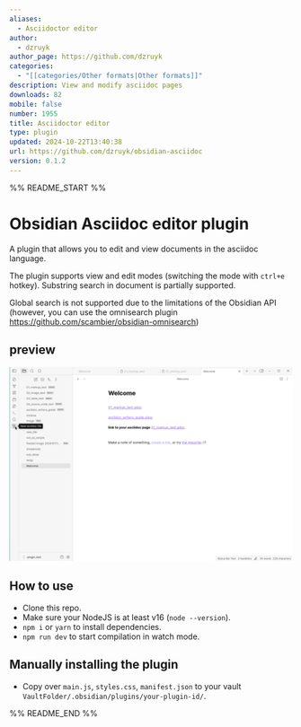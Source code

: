 ```yaml
---
aliases:
  - Asciidoctor editor
author:
  - dzruyk
author_page: https://github.com/dzruyk
categories:
  - "[[categories/Other formats|Other formats]]"
description: View and modify asciidoc pages
downloads: 82
mobile: false
number: 1955
title: Asciidoctor editor
type: plugin
updated: 2024-10-22T13:40:38
url: https://github.com/dzruyk/obsidian-asciidoc
version: 0.1.2
---
```


%% README_START %%

# Obsidian Asciidoc editor plugin

A plugin that allows you to edit and view documents in the asciidoc language.

The plugin supports view and edit modes (switching the mode with `ctrl+e` hotkey). Substring search in document is partially supported.

Global search is not supported due to the limitations of the Obsidian API (however, you can use the omnisearch plugin https://github.com/scambier/obsidian-omnisearch)


## preview

![preview](https://raw.githubusercontent.com/dzruyk/obsidian-asciidoc/HEAD/img/asciidoc.gif)

## How to use

- Clone this repo.
- Make sure your NodeJS is at least v16 (`node --version`).
- `npm i` or `yarn` to install dependencies.
- `npm run dev` to start compilation in watch mode.

## Manually installing the plugin

- Copy over `main.js`, `styles.css`, `manifest.json` to your vault `VaultFolder/.obsidian/plugins/your-plugin-id/`.


%% README_END %%